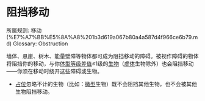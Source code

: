 # 阻挡移动

所属规则: 移动 (%E7%A7%BB%E5%8A%A8%201b3d619a067b80a4a587d4f966ce6b79.md)
Glossary: Obstruction

墙体、悬崖、树木、能量壁障等物体都可成为阻挡移动的障碍。被视作障碍的物体将阻挡你的移动，与你[体型等级](%E4%BD%93%E5%9E%8B%E7%AD%89%E7%BA%A7%201b3d619a067b8055a0e9c2d747e0d1ab.md)[差值](%E5%B7%AE%E5%80%BC%201b3d619a067b800abf40dca505e9e89d.md)≤1级的[生物](%E7%94%9F%E7%89%A9%201b3d619a067b80d0bbe1d113bf20ff1f.md)（[虚体](https://www.notion.so/1b4d619a067b805ea2bed121ba2c6517?pvs=21)生物除外）也会阻挡移动——你须在移动时绕开这些障碍或生物。

- [占位](%E5%8D%A0%E4%BD%8D%201b3d619a067b804e8195d876ec9d0551.md)忽略不计的生物（比如：[微型](https://www.notion.so/1b4d619a067b8067a837d890c731170d?pvs=21)生物）既不会阻挡其他生物，也不会被其他生物阻挡移动。